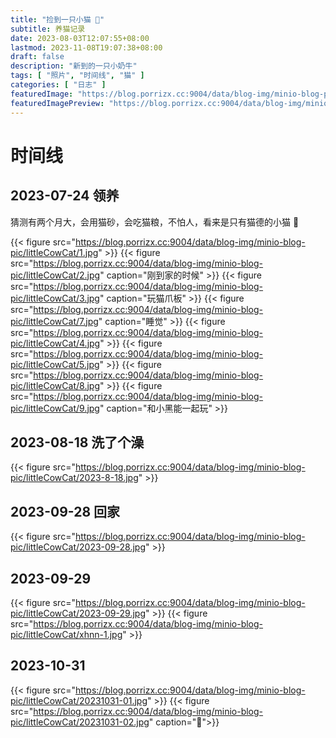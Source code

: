 ```yaml
---
title: "捡到一只小猫 🤨"
subtitle: 养猫记录
date: 2023-08-03T12:07:55+08:00
lastmod: 2023-11-08T19:07:38+08:00
draft: false
description: "新到的一只小奶牛"
tags: [ "照片", "时间线", "猫" ]
categories: [ "日志" ]
featuredImage: "https://blog.porrizx.cc:9004/data/blog-img/minio-blog-pic/littleCowCat/main.jpg"
featuredImagePreview: "https://blog.porrizx.cc:9004/data/blog-img/minio-blog-pic/littleCowCat/main.jpg"
---
```


# 时间线

## 2023-07-24 领养

猜测有两个月大，会用猫砂，会吃猫粮，不怕人，看来是只有猫德的小猫 🤔

{{< figure src="https://blog.porrizx.cc:9004/data/blog-img/minio-blog-pic/littleCowCat/1.jpg" >}}
{{< figure src="https://blog.porrizx.cc:9004/data/blog-img/minio-blog-pic/littleCowCat/2.jpg" caption="刚到家的时候" >}}
{{< figure src="https://blog.porrizx.cc:9004/data/blog-img/minio-blog-pic/littleCowCat/3.jpg" caption="玩猫爪板" >}}
{{< figure src="https://blog.porrizx.cc:9004/data/blog-img/minio-blog-pic/littleCowCat/7.jpg" caption="睡觉" >}}
{{< figure src="https://blog.porrizx.cc:9004/data/blog-img/minio-blog-pic/littleCowCat/4.jpg" >}}
{{< figure src="https://blog.porrizx.cc:9004/data/blog-img/minio-blog-pic/littleCowCat/5.jpg" >}}
{{< figure src="https://blog.porrizx.cc:9004/data/blog-img/minio-blog-pic/littleCowCat/8.jpg" >}}
{{< figure src="https://blog.porrizx.cc:9004/data/blog-img/minio-blog-pic/littleCowCat/9.jpg" caption="和小黑能一起玩" >}}

## 2023-08-18 洗了个澡

{{< figure src="https://blog.porrizx.cc:9004/data/blog-img/minio-blog-pic/littleCowCat/2023-8-18.jpg" >}}

## 2023-09-28 回家

{{< figure src="https://blog.porrizx.cc:9004/data/blog-img/minio-blog-pic/littleCowCat/2023-09-28.jpg" >}}

## 2023-09-29

{{< figure src="https://blog.porrizx.cc:9004/data/blog-img/minio-blog-pic/littleCowCat/2023-09-29.jpg" >}}
{{< figure src="https://blog.porrizx.cc:9004/data/blog-img/minio-blog-pic/littleCowCat/xhnn-1.jpg" >}}

## 2023-10-31

{{< figure src="https://blog.porrizx.cc:9004/data/blog-img/minio-blog-pic/littleCowCat/20231031-01.jpg" >}}
{{< figure src="https://blog.porrizx.cc:9004/data/blog-img/minio-blog-pic/littleCowCat/20231031-02.jpg" caption="👀">}}

